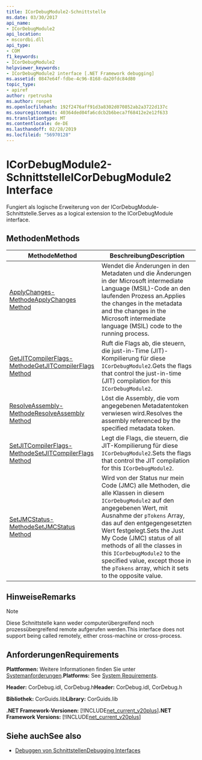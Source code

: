 ```yaml
---
title: ICorDebugModule2-Schnittstelle
ms.date: 03/30/2017
api_name:
- ICorDebugModule2
api_location:
- mscordbi.dll
api_type:
- COM
f1_keywords:
- ICorDebugModule2
helpviewer_keywords:
- ICorDebugModule2 interface [.NET Framework debugging]
ms.assetid: 0847e64f-fdbe-4c96-8168-da20fdc84d80
topic_type:
- apiref
author: rpetrusha
ms.author: ronpet
ms.openlocfilehash: 192f2476aff91d3a8302d070852ab2a3722d137c
ms.sourcegitcommit: 40364ded04fa6cdcb2b6beca7f68412e2e12f633
ms.translationtype: MT
ms.contentlocale: de-DE
ms.lasthandoff: 02/28/2019
ms.locfileid: "56970128"
---
```

# <a name="icordebugmodule2-interface"></a><span data-ttu-id="f7b75-102">ICorDebugModule2-Schnittstelle</span><span class="sxs-lookup"><span data-stu-id="f7b75-102">ICorDebugModule2 Interface</span></span>

<span data-ttu-id="f7b75-103">Fungiert als logische Erweiterung von der ICorDebugModule-Schnittstelle.</span><span class="sxs-lookup"><span data-stu-id="f7b75-103">Serves as a logical extension to the ICorDebugModule interface.</span></span>  
  
## <a name="methods"></a><span data-ttu-id="f7b75-104">Methoden</span><span class="sxs-lookup"><span data-stu-id="f7b75-104">Methods</span></span>  
  
|<span data-ttu-id="f7b75-105">Methode</span><span class="sxs-lookup"><span data-stu-id="f7b75-105">Method</span></span>|<span data-ttu-id="f7b75-106">Beschreibung</span><span class="sxs-lookup"><span data-stu-id="f7b75-106">Description</span></span>|  
|------------|-----------------|  
|[<span data-ttu-id="f7b75-107">ApplyChanges-Methode</span><span class="sxs-lookup"><span data-stu-id="f7b75-107">ApplyChanges Method</span></span>](../../../../docs/framework/unmanaged-api/debugging/icordebugmodule2-applychanges-method.md)|<span data-ttu-id="f7b75-108">Wendet die Änderungen in den Metadaten und die Änderungen in der Microsoft intermediate Language (MSIL)-Code an den laufenden Prozess an.</span><span class="sxs-lookup"><span data-stu-id="f7b75-108">Applies the changes in the metadata and the changes in the Microsoft intermediate language (MSIL) code to the running process.</span></span>|  
|[<span data-ttu-id="f7b75-109">GetJITCompilerFlags-Methode</span><span class="sxs-lookup"><span data-stu-id="f7b75-109">GetJITCompilerFlags Method</span></span>](../../../../docs/framework/unmanaged-api/debugging/icordebugmodule2-getjitcompilerflags-method.md)|<span data-ttu-id="f7b75-110">Ruft die Flags ab, die steuern, die just-in-Time (JIT)-Kompilierung für diese `ICorDebugModule2`.</span><span class="sxs-lookup"><span data-stu-id="f7b75-110">Gets the flags that control the just-in-time (JIT) compilation for this `ICorDebugModule2`.</span></span>|  
|[<span data-ttu-id="f7b75-111">ResolveAssembly-Methode</span><span class="sxs-lookup"><span data-stu-id="f7b75-111">ResolveAssembly Method</span></span>](../../../../docs/framework/unmanaged-api/debugging/icordebugmodule2-resolveassembly-method.md)|<span data-ttu-id="f7b75-112">Löst die Assembly, die vom angegebenen Metadatentoken verwiesen wird.</span><span class="sxs-lookup"><span data-stu-id="f7b75-112">Resolves the assembly referenced by the specified metadata token.</span></span>|  
|[<span data-ttu-id="f7b75-113">SetJITCompilerFlags-Methode</span><span class="sxs-lookup"><span data-stu-id="f7b75-113">SetJITCompilerFlags Method</span></span>](../../../../docs/framework/unmanaged-api/debugging/icordebugmodule2-setjitcompilerflags-method.md)|<span data-ttu-id="f7b75-114">Legt die Flags, die steuern, die JIT-Kompilierung für diese `ICorDebugModule2`.</span><span class="sxs-lookup"><span data-stu-id="f7b75-114">Sets the flags that control the JIT compilation for this `ICorDebugModule2`.</span></span>|  
|[<span data-ttu-id="f7b75-115">SetJMCStatus-Methode</span><span class="sxs-lookup"><span data-stu-id="f7b75-115">SetJMCStatus Method</span></span>](../../../../docs/framework/unmanaged-api/debugging/icordebugmodule2-setjmcstatus-method.md)|<span data-ttu-id="f7b75-116">Wird von der Status nur mein Code (JMC) alle Methoden, die alle Klassen in diesem `ICorDebugModule2` auf den angegebenen Wert, mit Ausnahme der `pTokens` Array, das auf den entgegengesetzten Wert festgelegt.</span><span class="sxs-lookup"><span data-stu-id="f7b75-116">Sets the Just My Code (JMC) status of all methods of all the classes in this `ICorDebugModule2` to the specified value, except those in the `pTokens` array, which it sets to the opposite value.</span></span>|  
  
## <a name="remarks"></a><span data-ttu-id="f7b75-117">Hinweise</span><span class="sxs-lookup"><span data-stu-id="f7b75-117">Remarks</span></span>  
  
> [!NOTE]
>  <span data-ttu-id="f7b75-118">Diese Schnittstelle kann weder computerübergreifend noch prozessübergreifend remote aufgerufen werden.</span><span class="sxs-lookup"><span data-stu-id="f7b75-118">This interface does not support being called remotely, either cross-machine or cross-process.</span></span>  
  
## <a name="requirements"></a><span data-ttu-id="f7b75-119">Anforderungen</span><span class="sxs-lookup"><span data-stu-id="f7b75-119">Requirements</span></span>  
 <span data-ttu-id="f7b75-120">**Plattformen:** Weitere Informationen finden Sie unter [Systemanforderungen](../../../../docs/framework/get-started/system-requirements.md).</span><span class="sxs-lookup"><span data-stu-id="f7b75-120">**Platforms:** See [System Requirements](../../../../docs/framework/get-started/system-requirements.md).</span></span>  
  
 <span data-ttu-id="f7b75-121">**Header:** CorDebug.idl, CorDebug.h</span><span class="sxs-lookup"><span data-stu-id="f7b75-121">**Header:** CorDebug.idl, CorDebug.h</span></span>  
  
 <span data-ttu-id="f7b75-122">**Bibliothek:** CorGuids.lib</span><span class="sxs-lookup"><span data-stu-id="f7b75-122">**Library:** CorGuids.lib</span></span>  
  
 <span data-ttu-id="f7b75-123">**.NET Framework-Versionen:** [!INCLUDE[net_current_v20plus](../../../../includes/net-current-v20plus-md.md)]</span><span class="sxs-lookup"><span data-stu-id="f7b75-123">**.NET Framework Versions:** [!INCLUDE[net_current_v20plus](../../../../includes/net-current-v20plus-md.md)]</span></span>  
  
## <a name="see-also"></a><span data-ttu-id="f7b75-124">Siehe auch</span><span class="sxs-lookup"><span data-stu-id="f7b75-124">See also</span></span>
- [<span data-ttu-id="f7b75-125">Debuggen von Schnittstellen</span><span class="sxs-lookup"><span data-stu-id="f7b75-125">Debugging Interfaces</span></span>](../../../../docs/framework/unmanaged-api/debugging/debugging-interfaces.md)

